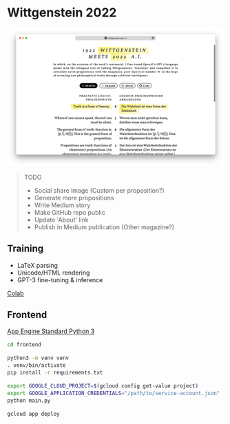 # Wittgenstein 2022

[![](website.png)](https://wittgenstein.app)

> TODO
> - Social share image (Custom per proposition?)
> - Generate more propositions
> - Write Medium story
> - Make GitHub repo public
> - Update 'About' link
> - Publish in Medium publication (Other magazine?)

## Training

- LaTeX parsing
- Unicode/HTML rendering
- GPT-3 fine-tuning & inference

[Colab](training.ipynb)

## Frontend

[App Engine Standard Python 3](https://cloud.google.com/appengine/docs/standard/python3/runtime)

```bash
cd frontend
```

```bash
python3 -m venv venv
. venv/bin/activate
pip install -r requirements.txt
```

```bash
export GOOGLE_CLOUD_PROJECT=$(gcloud config get-value project)
export GOOGLE_APPLICATION_CREDENTIALS="/path/to/service-account.json"
python main.py
```

```bash
gcloud app deploy
```
